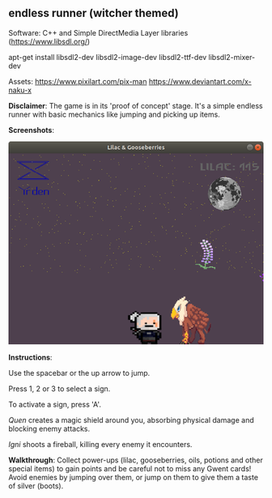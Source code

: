 <h2>endless runner (witcher themed)</h2>

Software: C++ and Simple DirectMedia Layer libraries (https://www.libsdl.org/)

apt-get install libsdl2-dev libsdl2-image-dev libsdl2-ttf-dev libsdl2-mixer-dev

Assets: https://www.pixilart.com/pix-man
	https://www.deviantart.com/x-naku-x

**Disclaimer**: The game is in its 'proof of concept' stage. It's a simple endless runner with basic mechanics like jumping and picking up items.

**Screenshots**:

![In-game-shot-gryphon](lilac_runner3.png)


**Instructions**: 

Use the spacebar or the up arrow to jump. 

Press 1, 2 or 3 to select a sign.

To activate a sign, press 'A'.

<i>Quen</i> creates a magic shield around you, absorbing physical damage and blocking enemy attacks.

<i>Igni</i> shoots a fireball, killing every enemy it encounters.

**Walkthrough**: Collect power-ups (lilac, gooseberries, oils, potions and other special items) to gain points and be careful not to miss any Gwent cards! Avoid enemies by jumping over them, or jump on them to give them a taste of silver (boots).

